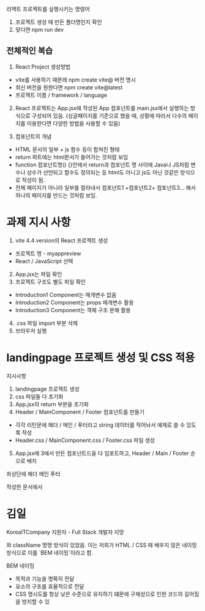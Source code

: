리액트 프로젝트를 실행시키는 명령어
1. 프로젝트 생성 때 만든 폴더명인지 확인
2. 맞다면 npm run dev

## 전체적인 복습
1. React Project 생성방법
  - vite를 사용하기 때문레 npm create vite@ 버전 명시
  - 최신 버전을 원한다면 npm create vite@latest
  - 프로젝트 이름 / framework / language

2. React 프로젝트는 App.jsx에 작성된 App 컴포넌트를 main.jsx에서 실행하는 방식으로 구성되어 있음.
(싱글페이지를 기준으로 했을 때, 상황에 따라서 다수의 페이지를 이용한다면 다양한 방법을 사용할 수 있음)

3. 컴포넌트의 개념
  - HTML 문서의 일부 + js 함수 등이 합쳐진 형태
  - return 파트에는 html문서가 들어가는 것처럼 보임
  - function 컴포넌트명() {}안에서 return과 컴포넌트 명 사이에 Java나 JS처럼 변수나 상수가 선언되고 함수도 정의되는 등 html도 아니고 js도 아닌 것같은 방식으로 작성이 됨.
  - 전체 페이지가 아니라 일부를 잘라내서 컴포넌트1 +컴포넌트2+ 컴포넌트3... 해서 하나의 페이지를 만드는 것처럼 보임.


  # 과제 지시 사항
  1. vite 4.4 version의 React 프로젝트 생성
  - 프로젝트 명 - myappreview
  - React / JavaScript 선택
  2. App.jsx는 파일 확인
  3. 프로젝트 구조도 별도 파일 확인
  - Introduction1 Component는 매개변수 없음
  - Introduction2 Component는 props 매개변수 활용
  - Introduction3 Component는 객체 구조 분해 활용
  4. .css 파일 import 부분 삭제
  5. 브라우저 실행
  
# landingpage 프로젝트 생성 및 CSS 적용

지시사항
1. landingpage 프로젝트 생성
2. css 파일들  다 초기화
3. App.jsx의 return 부분을 초기화
4. Header / MainComponent / Footer 컴포넌트를 만들기
  - 각각 리턴문에 해더 / 메인 / 푸터라고 string 데이터를 적어놔서 예제로 쓸 수 있도록 작성
  - Header.css / MainComponent.css / Footer.css 파일 생성
5. App.jsx에 3에서 만든 컴포넌트드을 다 임포트하고, Header / Main / Footer 순으로 배치

좌상단에
해더
메인
푸터

작성한 문서에서
<h1 className="header__title">김일</h1>
      <p className="header__subtitle">KoreaITCompany 지원자 - Full Stack 개발자 지망</p>
와 className 명명 방식이 있었음. 이는 저희가 HTML / CSS 때 배우지 않은 네이밍 방식으로 이를
`BEM 네이밍`이라고 함.

BEM 네이밍
- 목적과 기능을 명확히 전달
- 요소의 구조를 효율적으로 전달
- CSS 명시도를 항상 낮은 수준으로 유지하기 떄문에 구체성으로 인한 코드의 길어짐을 방지할 수 있
